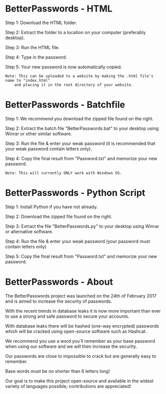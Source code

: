 ﻿# BetterPasswords - HTML
 Step 1: Download the HTML folder.
 
 Step 2: Extract the folder to a location on your computer (preferably desktop).
 
 Step 3: Run the HTML file.
 
 Step 4: Type in the password.
 
 Step 5: Your new password is now automatically copied.
 
 	Note: This can be uploaded to a website by making the .html file's name to "index.html"
		and placing it in the root directory of your website.
 
 # BetterPasswords - Batchfile
Step 1: We recommend you download the zipped file found on the right.

Step 2: Extract the batch file "BetterPasswords.bat" to your desktop using Winrar or other similar software.

Step 3: Run the file & enter your weak password (it is recommended that your weak password contain letters only).

Step 4: Copy the final result from "Password.txt" and memorize your new password.

	Note: This will currently ONLY work with Windows OS.

# BetterPasswords - Python Script

Step 1: Install Python if you have not already.

Step 2: Download the zipped file found on the right.

Step 3: Extract the file "BetterPasswords.py" to your desktop using Winrar or alternative software.

Step 4: Run the file & enter your weak password (your password must contain letters only)

Step 5: Copy the final result from "Password.txt" and memorize your new password.

# BetterPasswords - About

The BetterPasswords project was launched on the 24th of February 2017 and is aimed to increase the security of passwords.

With the recent trends in database leaks it is now more important than ever to use a strong and safe password to secure your accounts.

With database leaks there will be hashed (one-way encrypted) passwords which will be cracked using open-source software such as Hashcat.

We recommend you use a word you'll remember as your base password when using our software and we will then increase the security.

Our passwords are close to impossible to crack but are generally easy to remember.

Base words must be no shorter than 6 letters long!

Our goal is to make this project open-source and available in the widest variety of languages possible; contributions are appreciated!

